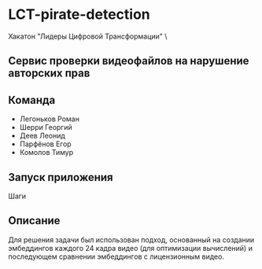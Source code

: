 # LCT-pirate-detection
Хакатон "Лидеры Цифровой Трансформации" \
## Сервис проверки видеофайлов на нарушение авторских прав
## Команда
- Легоньков Роман
- Шерри Георгий 
- Деев Леонид
- Парфёнов Егор
- Комолов Тимур
## Запуск приложения
Шаги
## Описание
Для решения задачи был использован подход, основанный на создании эмбеддингов каждого 24 кадра видео 
(для оптимизации вычислений) и последующем сравнении эмбеддингов с лицензионным видео. 

